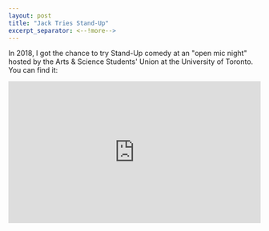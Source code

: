 ```yaml
---
layout: post
title: "Jack Tries Stand-Up"
excerpt_separator: <--!more-->
---
```

In 2018, I got the chance to try Stand-Up comedy at an "open mic night" hosted by the Arts & Science Students' Union at the University of Toronto.  You can find it:

<div style="margin-top:1em;margin-bottom:1em">
  <div style="position:relative;padding-top:56.25%;">
    <iframe src="https://www.youtube.com/embed/Ma_2KTk8gtA" frameborder="0" allowfullscreen
      style="position:absolute;top:0;left:0;width:100%;height:100%;"></iframe>
  </div>
</div>
